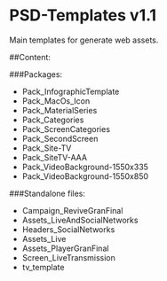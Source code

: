 # PSD-Templates v1.1
Main templates for generate web assets.

##Content:

###Packages:

* Pack_InfographicTemplate
* Pack_MacOs_Icon
* Pack_MaterialSeries
* Pack_Categories
* Pack_ScreenCategories
* Pack_SecondScreen
* Pack_Site-TV
* Pack_SiteTV-AAA
* Pack_VideoBackground-1550x335
* Pack_VideoBackground-1550x850

###Standalone files:

* Campaign_ReviveGranFinal
* Assets_LiveAndSocialNetworks
* Headers_SocialNetworks
* Assets_Live
* Assets_PlayerGranFinal
* Screen_LiveTransmission
* tv_template


